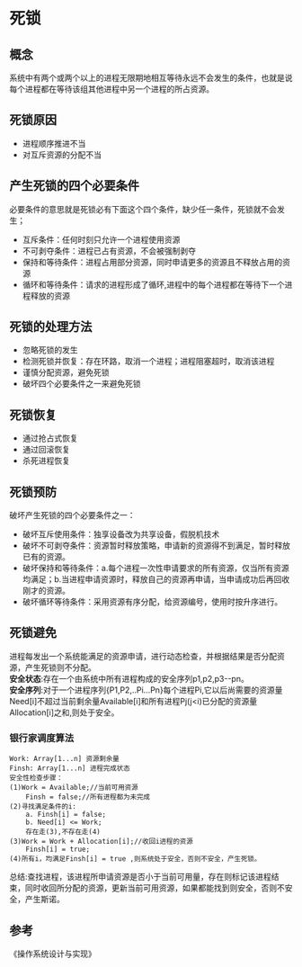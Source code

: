 # 死锁

## 概念
系统中有两个或两个以上的进程无限期地相互等待永远不会发生的条件，也就是说每个进程都在等待该组其他进程中另一个进程的所占资源。
## 死锁原因
* 进程顺序推进不当
* 对互斥资源的分配不当
  
## 产生死锁的四个必要条件
必要条件的意思就是死锁必有下面这个四个条件，缺少任一条件，死锁就不会发生；
* 互斥条件：任何时刻只允许一个进程使用资源  
* 不可剥夺条件：进程已占有资源，不会被强制剥夺
* 保持和等待条件：进程占用部分资源，同时申请更多的资源且不释放占用的资源
* 循环和等待条件：请求的进程形成了循环,进程中的每个进程都在等待下一个进程释放的资源
  
## 死锁的处理方法

* 忽略死锁的发生
* 检测死锁并恢复：存在环路，取消一个进程；进程阻塞超时，取消该进程
* 谨慎分配资源，避免死锁
* 破坏四个必要条件之一来避免死锁  
## 死锁恢复
* 通过抢占式恢复
* 通过回滚恢复
* 杀死进程恢复
## 死锁预防
破坏产生死锁的四个必要条件之一：

* 破坏互斥使用条件：独享设备改为共享设备，假脱机技术
* 破坏不可剥夺条件：资源暂时释放策略，申请新的资源得不到满足，暂时释放已有的资源。
* 破坏保持和等待条件：a.每个进程一次性申请要求的所有资源，仅当所有资源均满足；b.当进程申请资源时，释放自己的资源再申请，当申请成功后再回收刚才的资源。
* 破坏循环等待条件：采用资源有序分配，给资源编号，使用时按升序进行。

## 死锁避免

进程每发出一个系统能满足的资源申请，进行动态检查，并根据结果是否分配资源，产生死锁则不分配。  
<strong>安全状态</strong>:存在一个由系统中所有进程构成的安全序列p1,p2,p3--pn。  
<strong>安全序列</strong>:对于一个进程序列{P1,P2,..Pi...Pn}每个进程Pi,它以后尚需要的资源量Need[i]不超过当前剩余量Available[i]和所有进程Pj(j<i)已分配的资源量Allocation[i]之和,则处于安全。 

### 银行家调度算法

```dotnetcli
Work: Array[1...n] 资源剩余量  
Finsh: Array[1...n] 进程完成状态 
安全性检查步骤：
(1)Work = Available;//当前可用资源
    Finsh = false;//所有进程都为未完成
(2)寻找满足条件的i:
    a. Finsh[i] = false;
    b. Need[i] <= Work;
    存在走(3),不存在走(4)
(3)Work = Work + Allocation[i];//收回i进程的资源
    Finsh[i] = true;
(4)所有i，均满足Finsh[i] = true ,则系统处于安全，否则不安全，产生死锁。

```
总结:查找进程，该进程所申请资源是否小于当前可用量，存在则标记该进程结束，同时收回所分配的资源，更新当前可用资源，如果都能找到则安全，否则不安全，产生斯诺。

## 参考
《操作系统设计与实现》